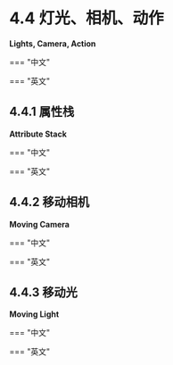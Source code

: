# 4.4 灯光、相机、动作

**Lights, Camera, Action**

=== "中文"

=== "英文"

## 4.4.1 属性栈

**Attribute Stack**

=== "中文"

=== "英文"

## 4.4.2 移动相机

**Moving Camera**

=== "中文"

=== "英文"

## 4.4.3 移动光

**Moving Light**

=== "中文"

=== "英文"
